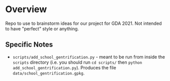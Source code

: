 # Overview
Repo to use to brainstorm ideas for our project for GDA 2021. Not intended to have "perfect" style or anything.

## Specific Notes
* `scripts/add_school_gentrification.py` - meant to be run from inside the `scripts` directory (i.e. you should run `cd scripts/` then `python add_school_gentrification.py`). Produces the file `data/school_gentrification.gpkg`. 
